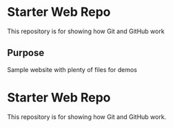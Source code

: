 # Starter Web Repo

This repository is for showing how Git and GitHub work

## Purpose

Sample website with plenty of files for demos

# Starter Web Repo

This repository is for showing how Git and GitHub work.